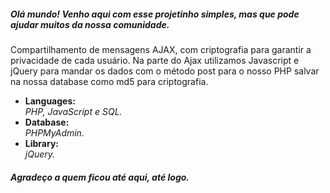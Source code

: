 <h5>Olá mundo! Venho aqui com esse projetinho simples, mas que pode ajudar muitos da nossa comunidade.</h5>
<p>Compartilhamento de mensagens AJAX, com criptografia para garantir a privacidade de cada usuário.
Na parte do Ajax utilizamos Javascript e jQuery para mandar os dados com o método post para o nosso PHP salvar na nossa database como md5 para criptografia.</p>

<ul>
<li>
  <strong>Languages: </strong><br />
  <i>PHP, JavaScript e SQL.</i>
 </li>

<li>
  <strong>Database: </br /></strong>
  <i>PHPMyAdmin.</i>
</li>

<li>
  <strong>Library: <br /></strong>
  <i>jQuery.</i>
</ul>

<h5>Agradeço a quem ficou até aqui, até logo.</h5>
